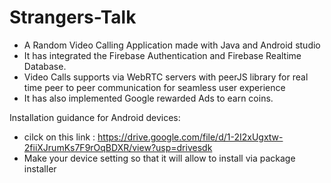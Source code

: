 # Strangers-Talk
- A Random Video Calling Application made with Java and Android studio
- It has integrated the Firebase Authentication and Firebase Realtime Database.
- Video Calls supports via WebRTC servers with peerJS library for real time peer to peer communication for seamless user experience
- It has also implemented Google rewarded Ads to earn coins.


Installation guidance for Android devices:
</br>
- cilck on this link : https://drive.google.com/file/d/1-2I2xUgxtw-2fiiXJrumKs7F9rOqBDXR/view?usp=drivesdk
- Make your device setting so that it will allow to install via package installer
